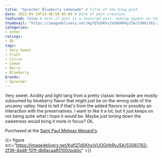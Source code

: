 ```yaml
---
title: "Sprecher Blueberry Lemonade" # Title of the blog post.
date: 2022-05-20T14:48:58-05:00 # Date of post creation.
featured: false # Sets if post is a featured post, making appear on the home page side bar.
thumbnail: "https://imagedelivery.net/KgfQTd5KhvjVUOGHhRyJ5A/53061762-2f36-4ad8-101f-db6acaa85100/thumb"
categories:
- other
ratings:
- Ok
tags:
- Very Sweet
- Fruit
- Citrus
- Lemon
- Berry
- Blueberry
brands:
- Sprecher
---
```


Very sweet. Acidity and light tang from a pretty classic lemonade are mostly subsumed by blueberry flavor that might just be on the wrong side of the uncanny valley. Hard to tell if that's from the added flavors or possibly an interaction with the preservatives. I want to like it a lot, but it just keeps on not being quite what I hope it would be. Maybe just toning down the sweetness would bring it more in focus? Ok.

Purchased at the [Saint Paul Midway Menard's](https://www.menards.com/main/storeDetails.html?store=3181).

{{< figure src="https://imagedelivery.net/KgfQTd5KhvjVUOGHhRyJ5A/53061762-2f36-4ad8-101f-db6acaa85100/public" >}}
